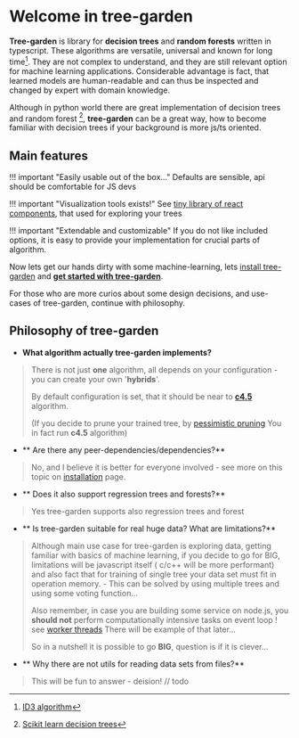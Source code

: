 # Welcome in tree-garden
  

**Tree-garden** is library for **decision trees** and **random forests** written in typescript.
These algorithms are versatile, universal and known for long time[^1]. They are not complex to understand, and 
they are still relevant option for machine learning applications. Considerable advantage is fact, that 
learned models are human-readable and can thus be inspected and changed by expert with domain knowledge.


Although in python world there are great implementation of decision trees and random forest [^2], **tree-garden** 
can be a great way, how to become familiar with decision trees if your background is more js/ts oriented.

## Main features

!!! important "Easily usable out of the box..."
    Defaults are sensible, api should be comfortable for JS devs

!!! important "Visualization tools exists!"
    See [tiny library of react components](https://github.com/miob-miob/treeGardenVisualization), that used for exploring your trees

!!! important "Extendable and customizable"
    If you do not like included options, it is easy to provide your implementation for crucial parts of algorithm. 



Now lets get our hands dirty with some machine-learning, lets [install tree-garden](./gettingStarted.md#installation) and [**get
started with tree-garden**](./gettingStarted.md).



For those who are more curios about some design decisions, and use-cases of tree-garden,
continue with philosophy.

## Philosophy of tree-garden

- **What algorithm actually tree-garden implements?**
> There is not just **one** algorithm, all depends on your configuration - you can create your own '**hybrids**'. 
> 
> By default configuration is set, that it should be near to [**c4.5**](https://en.wikipedia.org/wiki/C4.5_algorithm) algorithm.
> 
> (If you decide to prune your trained tree, by [pessimistic pruning](./api/modules/prune.md#getprunedtreebypessimisticpruning) 
> You in fact run **c4.5** algorithm)

- **  Are there any peer-dependencies/dependencies?**
> No, and I believe it is better for everyone involved - see more on this topic on [installation](./gettingStarted.md#installation) page.

- ** Does it also support regression trees and forests?**
> Yes tree-garden supports also regression trees and forest

- ** Is tree-garden suitable for real huge data?  What are limitations?** 
> Although main use case for tree-garden is exploring data, getting familiar with basics of
> machine learning, if you decide to go for BIG, limitations will be javascript itself ( c/c++ will 
> be more performant) and also fact that for training of single tree your data set must fit in operation 
> memory.  - This can be solved by using multiple trees and using some voting function...
> 
> Also remember, in case you are building some service on node.js, you **should not** perform 
> computationally intensive tasks on event loop ! see [worker threads](https://nodejs.org/api/worker_threads.html#worker-threads)
> There will be example of that later...
> 
> So in a nutshell it is possible to go **BIG**, question is if it is clever...

- ** Why there are not utils for reading data sets from files?**
> This will be fun to answer - deision! // todo


[^1]: [ID3 algorithm](https://hunch.net/~coms-4771/quinlan.pdf)
[^2]: [Scikit learn decision trees](https://scikit-learn.org/stable/modules/tree.html)
